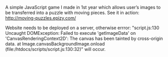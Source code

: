 A simple JavaScript game I made in 1st year which allows user’s images to be transferred into a puzzle with moving pieces.
See it in action: http://moving-puzzles.epizy.com/



Website needs to be deployed on a server, otherwise errror: 
"script.js:130 Uncaught DOMException: Failed to execute 'getImageData' on 'CanvasRenderingContext2D': The canvas has been tainted by cross-origin data.
    at Image.canvasBackgroundImage.onload (file:/htdocs/scripts/script.js:130:32)"
    will occur.
